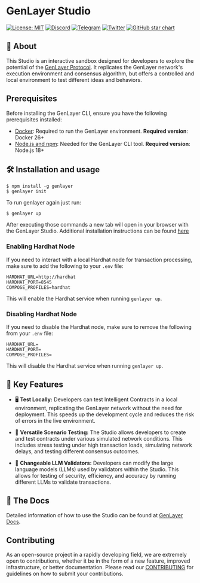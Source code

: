 # GenLayer Studio

[![License: MIT](https://img.shields.io/badge/License-MIT-green.svg)](https://opensource.org/license/mit/) [![Discord](https://img.shields.io/badge/Discord-Join-5865F2?logo=discord&logoColor=white&style=flat)](https://discord.com/invite/qjCU4AWnKE)
[![Telegram](https://img.shields.io/badge/Telegram-2CA5E0?style=flat&logo=telegram&logoColor=white)](https://t.me/genlayer) [![Twitter](https://img.shields.io/twitter/url/https/twitter.com/yeagerai.svg?style=social&label=Follow%20%40GenLayer)](https://x.com/GenLayer) [![GitHub star chart](https://img.shields.io/github/stars/yeagerai/genlayer-simulator?style=social)](https://star-history.com/#yeagerai/genlayer-simulator)

## 👀 About

This Studio is an interactive sandbox designed for developers to explore the potential of the [GenLayer Protocol](https://genlayer.com/). It replicates the GenLayer network's execution environment and consensus algorithm, but offers a controlled and local environment to test different ideas and behaviors.

## Prerequisites
Before installing the GenLayer CLI, ensure you have the following prerequisites installed:

- [Docker](https://docs.docker.com/engine/install/): Required to run the GenLayer environment. **Required version**: Docker 26+
- [Node.js and npm](https://docs.npmjs.com/downloading-and-installing-node-js-and-npm/): Needed for the GenLayer CLI tool. **Required version**: Node.js 18+

## 🛠️ Installation and usage

```
$ npm install -g genlayer
$ genlayer init
```

To run genlayer again just run:

```
$ genlayer up
```
After executing those commands a new tab will open in your browser with the GenLayer Studio. Additional installation instructions can be found [here](https://docs.genlayer.com/simulator/installation)

### Enabling Hardhat Node
If you need to interact with a local Hardhat node for transaction processing, make sure to add the following to your `.env` file:

```
HARDHAT_URL=http://hardhat
HARDHAT_PORT=8545
COMPOSE_PROFILES=hardhat
```

This will enable the Hardhat service when running `genlayer up`.

### Disabling Hardhat Node
If you need to disable the Hardhat node, make sure to remove the following from your `.env` file:

```
HARDHAT_URL=
HARDHAT_PORT=
COMPOSE_PROFILES=
```

This will disable the Hardhat service when running `genlayer up`.

## 🚀 Key Features
* 🖥️ **Test Locally:** Developers can test Intelligent Contracts in a local environment, replicating the GenLayer network without the need for deployment. This speeds up the development cycle and reduces the risk of errors in the live environment.

* 🧪 **Versatile Scenario Testing:** The Studio allows developers to create and test contracts under various simulated network conditions. This includes stress testing under high transaction loads, simulating network delays, and testing different consensus outcomes.

* 🔄 **Changeable LLM Validators:** Developers can modify the large language models (LLMs) used by validators within the Studio. This allows for testing of security, efficiency, and accuracy by running different LLMs to validate transactions.


## 📖 The Docs
Detailed information of how to use the Studio can be found at [GenLayer Docs](https://docs.genlayer.com/).


## Contributing
As an open-source project in a rapidly developing field, we are extremely open to contributions, whether it be in the form of a new feature, improved infrastructure, or better documentation. Please read our [CONTRIBUTING](https://github.com/yeagerai/genlayer-simulator/blob/main/CONTRIBUTING.md) for guidelines on how to submit your contributions.
